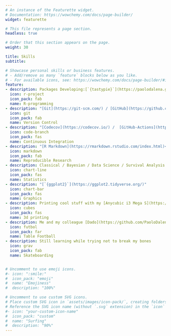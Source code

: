 ```yaml
---
# An instance of the Featurette widget.
# Documentation: https://wowchemy.com/docs/page-builder/
widget: featurette

# This file represents a page section.
headless: true

# Order that this section appears on the page.
weight: 30

title: Skills
subtitle:

# Showcase personal skills or business features.
# - Add/remove as many `feature` blocks below as you like.
# - For available icons, see: https://wowchemy.com/docs/page-builder/#icons
feature:
- description: Packages Developing:[`{tastypie}`](https://paolodalena.github.io/tastypie/)
  icon: r-project
  icon_pack: fab
  name: R-programming
- description: "[Git](https://git-scm.com/) / [GitHub](https://github.com/) / [GitLab](https://about.gitlab.com/)"
  icon: git
  icon_pack: fab
  name: Version Control
- description: "[Codecov](https://codecov.io/) /  [GitHub-Actions](https://github.com/features/actions)"
  icon: code-branch
  icon_pack: fas
  name: Continuous Integration
- description: "[R Markdown](https://rmarkdown.rstudio.com/index.html)<br>Books / Sites: [`{bookdown}`](https://bookdown.org/) / [`{pkgdown}`](https://pkgdown.r-lib.org/index.html) / [`{blogdown}`](https://bookdown.org/yihui/blogdown/)"
  icon: markdown
  icon_pack: fab
  name: Reproducible Research
- description: Classical / Bayesian / Data Science / Survival Analysis / Big Data Analytics / Time Series Analysis
  icon: chart-line
  icon_pack: fas
  name: Statistics 
- description: "[`{ggplot2}`](https://ggplot2.tidyverse.org/)"
  icon: chart-bar
  icon_pack: fas
  name: Graphics
- description: Printing cool stuff with my [Anycubic i3 Mega S](https://www.anycubic.com/products/anycubic-i3-mega-s)
  icon: cubes
  icon_pack: fas
  name: 3d printing
- description: Me and my colleague [Dado](https://github.com/PaoloDalena/mywebsite/blob/master/images/dad.jpeg) are almost unbeatable
  icon: futbol
  icon_pack: far
  name: Table Football
- description: Still learning while trying not to break my bones
  icon: grav
  icon_pack: fab
  name: Skateboarding


# Uncomment to use emoji icons.
#- icon: ":smile:"
#  icon_pack: "emoji"
#  name: "Emojiness"
#  description: "100%"  

# Uncomment to use custom SVG icons.
# Place custom SVG icon in `assets/images/icon-pack/`, creating folders if necessary.
# Reference the SVG icon name (without `.svg` extension) in the `icon` field.
#- icon: "your-custom-icon-name"
#  icon_pack: "custom"
#  name: "Surfing"
#  description: "90%"
---
```


